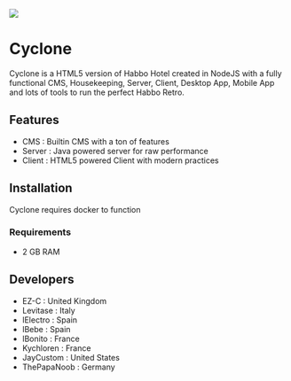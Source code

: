 ![](https://images-ext-1.discordapp.net/external/r2UBimZGcz-rmHYTts7cSHrkb08ieKXJm80iHLlUQVc/https/i.imgur.com/RnTnqWt.png?width=200&height=200)

# Cyclone
Cyclone is a HTML5 version of Habbo Hotel created in NodeJS with a fully functional CMS, Housekeeping, Server, Client, Desktop App, Mobile App and lots of tools to run the perfect Habbo Retro.

## Features

- CMS : Builtin CMS with a ton of features
- Server : Java powered server for raw performance
- Client : HTML5 powered Client with modern practices

## Installation

Cyclone requires docker to function

### Requirements

- 2 GB RAM

## Developers

- EZ-C : United Kingdom
- Levitase : Italy
- lElectro : Spain
- lBebe : Spain
- lBonito : France
- Kychloren : France
- JayCustom : United States
- ThePapaNoob : Germany